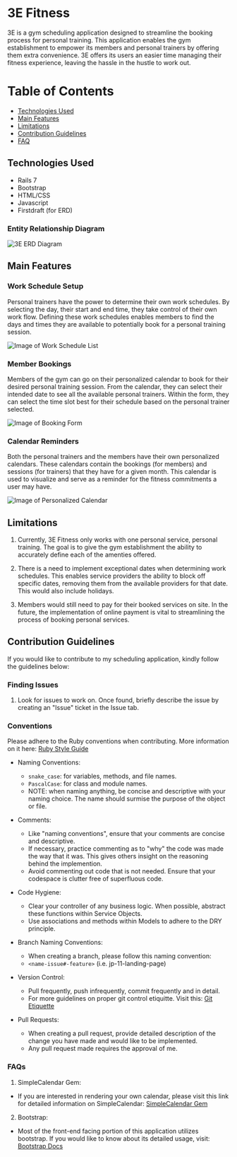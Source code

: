 # 3E Fitness
3E is a gym scheduling application designed to streamline the booking process for personal training. This application enables the gym establishment to empower its members and personal trainers by offering them extra convenience. 3E offers its users an easier time managing their fitness experience, leaving the hassle in the hustle to work out.

# Table of Contents
- [Technologies Used](#technologies-used)
- [Main Features](#main-features)
- [Limitations](#limitations)
- [Contribution Guidelines](#contribution-guidelines)
- [FAQ](#faqs)

## Technologies Used
- Rails 7
- Bootstrap
- HTML/CSS
- Javascript
- Firstdraft (for ERD)

### Entity Relationship Diagram
![3E ERD Diagram](https://gist.github.com/assets/100891759/d40088ee-a466-4890-87d8-14069c99d5fe)

## Main Features

### Work Schedule Setup
Personal trainers have the power to determine their own work schedules. By selecting the day, their start and end time, they take control of their own work flow. Defining these work schedules enables members to find the days and times they are available to potentially book for a personal training session. 

![Image of Work Schedule List](/assets/Schedule.JPG)

### Member Bookings
Members of the gym can go on their personalized calendar to book for their desired personal training session. From the calendar, they can select their intended date to see all the available personal trainers. Within the form, they can select the time slot best for their schedule based on the personal trainer selected. 

![Image of Booking Form](/assets/Booking.jpg)

### Calendar Reminders
Both the personal trainers and the members have their own personalized calendars. These calendars contain the bookings (for members) and sessions (for trainers) that they have for a given month. This calendar is used to visualize and serve as a reminder for the fitness commitments a user may have. 

![Image of Personalized Calendar](/assets/Calendar.jpg)

## Limitations
1. Currently, 3E Fitness only works with one personal service, personal training. The goal is to give the gym establishment the ability to accurately define each of the amenties offered.

2. There is a need to implement exceptional dates when determining work schedules. This enables service providers the ability to block off specific dates, removing them from the available providers for that date. This would also include holidays.

3. Members would still need to pay for their booked services on site. In the future, the implementation of online payment is vital to streamlining the process of booking personal services. 

## Contribution Guidelines
If you would like to contribute to my scheduling application, kindly follow the guidelines below:

### Finding Issues
1. Look for issues to work on. Once found, briefly describe the issue by creating an "Issue" ticket in the Issue tab. 

### Conventions 
Please adhere to the Ruby conventions when contributing. More information on it here: [Ruby Style Guide](https://github.com/rubocop/ruby-style-guide)

  - Naming Conventions:
    - ```snake_case```: for variables, methods, and file names.
    - ```PascalCase```: for class and module names. 
    - NOTE: when naming anything, be concise and descriptive with your naming choice. The name should surmise the purpose of the object or file. 

  - Comments:
    - Like "naming conventions", ensure that your comments are concise and descriptive. 
    - If necessary, practice commenting as to "why" the code was made the way that it was. This gives others insight on the reasoning behind the implemention. 
    - Avoid commenting out code that is not needed. Ensure that your codespace is clutter free of superfluous code. 

  - Code Hygiene: 
    - Clear your controller of any business logic. When possible, abstract these functions within Service Objects. 
    - Use associations and methods within Models to adhere to the DRY principle. 

  - Branch Naming Conventions:
    - When creating a branch, please follow this naming convention:
    - ```<name-issue#-feature>``` (i.e. jp-11-landing-page)

  - Version Control:
    - Pull frequently, push infrequently, commit frequently and in detail.
    - For more guidelines on proper git control etiquitte. Visit this: [Git Etiquette](https://github.com/LeDuble/Git-Etiquette)

  - Pull Requests:
    - When creating a pull request, provide detailed description of the change you have made and would like to be implemented. 
    - Any pull request made requires the approval of me. 

### FAQs

1. SimpleCalendar Gem:
  - If you are interested in rendering your own calendar, please visit this link for detailed information on SimpleCalendar: [SimpleCalendar Gem](https://github.com/excid3/simple_calendar)

2. Bootstrap:
  - Most of the front-end facing portion of this application utilizes bootstrap. If you would like to know about its detailed usage, visit: [Bootstrap Docs](https://getbootstrap.com/docs/5.3/getting-started/introduction/)
